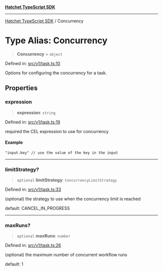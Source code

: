 [**Hatchet TypeScript SDK**](../README.md)

***

[Hatchet TypeScript SDK](../README.md) / Concurrency

# Type Alias: Concurrency

> **Concurrency** = `object`

Defined in: [src/v1/task.ts:10](https://github.com/hatchet-dev/hatchet/blob/0288a24f2e9f14787135b399bd47182f4d1260d9/sdks/typescript/src/v1/task.ts#L10)

Options for configuring the concurrency for a task.

## Properties

### expression

> **expression**: `string`

Defined in: [src/v1/task.ts:19](https://github.com/hatchet-dev/hatchet/blob/0288a24f2e9f14787135b399bd47182f4d1260d9/sdks/typescript/src/v1/task.ts#L19)

required the CEL expression to use for concurrency

#### Example

```
"input.key" // use the value of the key in the input
```

***

### limitStrategy?

> `optional` **limitStrategy**: `ConcurrencyLimitStrategy`

Defined in: [src/v1/task.ts:33](https://github.com/hatchet-dev/hatchet/blob/0288a24f2e9f14787135b399bd47182f4d1260d9/sdks/typescript/src/v1/task.ts#L33)

(optional) the strategy to use when the concurrency limit is reached

default: CANCEL_IN_PROGRESS

***

### maxRuns?

> `optional` **maxRuns**: `number`

Defined in: [src/v1/task.ts:26](https://github.com/hatchet-dev/hatchet/blob/0288a24f2e9f14787135b399bd47182f4d1260d9/sdks/typescript/src/v1/task.ts#L26)

(optional) the maximum number of concurrent workflow runs

default: 1

